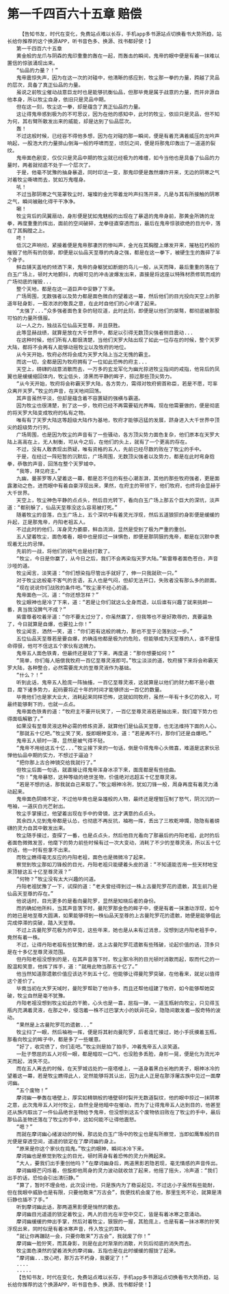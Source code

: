 # 第一千四百六十五章 赔偿
        【告知书友，时代在变化，免费站点难以长存，手机app多书源站点切换看书大势所趋，站长给你推荐的这个换源APP，听书音色多、换源、找书都好使！】
       第一千四百六十五章
       黄金般的龙爪与阴森的鬼印重重的轰在一起，而轰击的瞬间，鬼帝的眼中便是有着一抹难以置信的惊骇涌现出来。
       “仙品的力量？！”
       鬼帝震惊失声，因为在这一次的对碰中，他清晰的感应到，牧尘那一拳的力量，跨越了灵品的层次，具备了真正仙品的力量。
       虽说之前牧尘催动战意巨龙时也是能够抗衡仙品，但那毕竟是属于战意的力量，而并非源自他本身，所以牧尘自身，依旧只是灵品中期。
       但在这一刻，牧尘这一拳，却是蕴含了真正仙品的力量。
       这让得鬼帝感到极为的不可思议，因为在他的感知中，此时的牧尘，依旧只是灵品，但不知为何，其右臂所散发出来的威能，却是达到了仙品层次。
       轰！
       不过这般时候，已经容不得他多想，因为在对碰的那一瞬间，便是有着充满着威压的龙吟声响起，一股浩大的力量排山倒海一般的呼啸而至，顷刻之间，便是将那鬼印轰出了一道道的裂纹。
       鬼帝面色剧变，仅仅只是灵品中期的牧尘就已经极为的难缠，如今当他也是具备了仙品的力量时，两者就彻底不处于一个层次了。
       于是，他毫不犹豫的抽身暴退，同时印法一变，那鬼印便是轰然爆炸开来，无边的阴寒之气对着牧尘嘶啸而去，犹如万鬼噬身。
       吼！
       不过当那阴寒之气笼罩牧尘时，璀璨的金光带着龙吟声扫荡开来，凡是与其有所接触的阴寒之气，瞬间被融化得干干净净。
       唰！
       牧尘背后的凤翼扇动，身形便是犹如鬼魅般的出现在了暴退的鬼帝身前，那黄金所铸的龙拳，再度重重的挥出，面前的空间破碎，龙拳径直穿透而出，最后在鬼帝惊骇欲绝的目光中，落在了其胸膛之上。
       咚！
       低沉之声响彻，紧接着便是鬼帝那凄厉的惨叫声，金光在其胸膛上爆发开来，摧枯拉朽般的摧毁了他所有的防御，即便是以仙品天至尊的肉身之强，都是在这一拳下，被硬生生的轰碎了半个身子。
       鲜血铺天盖地的倾洒下来，鬼帝的身躯犹如断翅的鸟儿一般，从天而降，最后重重的落在了白玉广场上，顿时大地颤抖，肉眼可见的冲击波爆发出来，直接是将这座以特殊材质修筑而成的广场彻底的摧毁...
       整个天地，都是在这一道巨声中安静了下来。
       广场周围，无数强者以及势力都是面色微白的望着这一幕，然后他们的目光投向天空上的那道年轻身影，一股浓浓的敬畏之意，在此时自他们的心中涌了起来。
       “太强了...”众多强者面色复杂的轻叹道，此时此刻，即便是以他们的桀骜，都彻底被那股可怕的力量所慑服。
       以一人之力，独战五位仙品天至尊，并且获胜。
       此等显赫战绩，就算是放在大千世界中，都足以引得无数顶尖强者侧目震动...
       在这种时候，他们所有人都很清楚，当他们天罗大陆出现了如此一位存在的时候，整个天罗大陆，都将不会再有人能够动摇牧尘以及牧府的地位。
       从今天开始，牧府必然将会成为天罗大陆上当之无愧的霸主。
       而这一切，全都是因为牧府拥有了一位如此恐怖的府主...
       天空上，磅礴的战意消散而去，一万多的玄龙军化为幽光掠进牧尘指间的戒指，他背后的凤翼也是缓缓缩回体内，牧尘低头，漆黑而平静的眸子，掠过那些顶尖势力。
       “从今天开始，牧府将会称霸天罗大陆，各方势力，需得对牧府俯首称臣，若是不愿，可率众离开天罗。”牧尘的声音，在天地间回荡。
       其声音虽然平淡，但却是蕴含着不容置疑的强横与霸道。
       因为牧尘也很清楚，到了这一步，牧府已经不再需要韬光养晦，现在他需要做的，便是彻底的将天罗大陆变成牧府的私有之物。
       唯有有了天罗大陆这等超级大陆作为基地，牧府才能够迅猛的发展，跻身进入大千世界中顶尖的超级势力行列。
       广场周围，也是因为牧尘的声音有了一些骚动，各方顶尖势力面色复杂，他们原本在天罗大陆上高高在上，无人制衡，可从今之后，在他们的头上，就有了一个更高的存在。
       不过，没有人敢表现出质疑，唯有资格的五人，先前已经尽数的败在了牧尘的手中。
       于是，在经过一阵短暂的沉默后，广场周围，无数顶尖强者以及势力，都是在此时弯身抱拳，恭敬的声音，回荡在整个天罗城中。
       “我等，拜见府主。”
       九幽，曼荼罗等人望着这一幕，都是忍不住的有些心潮澎湃，其他的那些牧府强者，更是面露激动之色，进而眼中有着自豪浮现出来，果然，在府主的带领下，他们牧府，也终将会显赫于大千世界。
       天空上，牧尘神色平静的点点头，然后目光转下，看向白玉广场上那五个巨大的深坑，淡声道：“都别躲了，仙品天至尊没这么容易被打死。”
       随着牧尘的音落，白玉广场上，五个深坑中有着灵光浮现，然后五道狼狈的身影便是缓缓的升起，正是那鬼帝，丹阳老祖五人。
       不过此时的他们，浑身灵力萎靡，鲜血流淌，显然是受到了极为严重的重创。
       五人望着牧尘，面色难看，眼中也是掠过一抹惧色，即便是那阴狠的鬼帝，都是在沉默中表现着无比的忌惮。
       先前的一战，将他们的锐气也是给打散了。
       “牧尘，今日是你赢了，从今日之后，我们不会再染指天罗大陆。”紫雷尊者面色苍白，声音沙哑的道。
       牧尘闻言，淡笑道：“你们想染指尽管出手就好了，伸一只我就砍一只。”
       对于牧尘这般毫不客气的言语，五人也是气闷，但却无法开口，失败者没有那么多的颜面。
       “现在说说你们战败的条件吧。”牧尘漫不经心的道。
       鬼帝面色一沉，道：“你还想怎样？”
       牧尘眼神也是冷了下来，道：“若是让你们就这么全身而退，以后谁有兴趣了就来挑衅一番，真当我没脾气不成？”
       紫雷尊者咬着牙道：“你不要太过分了，你虽然赢了，但我等也不是好欺辱的，真要逼急了，今日就算是自爆，也要拉上你！”
       牧尘闻言，洒然一笑，道：“你们若有这般的魄力，那也不至于沦落到这一步。”
       五位仙品天至尊若是要自爆，的确连他都是极为的危险，但能够成为天至尊的人，谁不是惜命得很，他可不信这五个家伙有这魄力。
       鬼帝五人面色铁青，但最终还是软了下来，再度道：“那你想要如何？”
       “简单，你们每人赔偿我牧府一百亿至尊灵液即可。”牧尘淡淡的道，牧府接下来将会称霸天罗大陆，各种整合，必然需要庞大的至尊灵液作为基础。
       “什么？！”
       听到此话，鬼帝五人脸庞一阵抽搐，一百亿至尊灵液，这就算是以他们的财力都不是小数目，麾下诸多势力，起码要将近十年的时间才能够挤出一百亿的数量。
       毕竟他们也是家大业大，消耗起来同样恐怖，这就如同牧府，虽然一年有十多亿的收入，可最终能够剩下的，也就一点点。
       鬼帝面色铁青的道：“牧府主不要开玩笑了，一百亿至尊灵液若是抽出来，我们麾下势力也得面临解散了。”
       如果没有至尊灵液这种必需的修炼资源，就算他们是仙品天至尊，也无法维持下面的人心。
       “那就五十亿吧。”牧尘笑了笑，旋即眼神变冷，道：“若是再不行，那你们还是自爆吧。”
       鬼帝五人顿时一滞，显然是被气得不轻。
       “鬼帝不用给这五十亿...”牧尘接下来的一句话，倒是令得鬼帝心头微喜，难道是这家伙忌惮他仙品中期的实力，不想过于逼迫？
       “把你那上古合神镜交给我就行了。”
       但牧尘后面一句话，就直接让得鬼帝浑身冰凉下来，面庞都是有些扭曲。
       “你！”鬼帝暴怒，这种等级的绝世圣物，价值绝对远超五十亿至尊灵液。
       “若是不想的话，那我就自己来取了。”牧尘眼神冷冽，犹如刀锋一般，周身再度有着灵力涌动起来。
       鬼帝面色阴晴不定，不过他毕竟也是枭雄般的人物，最终还是理智压制了怒气，阴沉沉的一甩袖，一道灰白光芒射出。
       牧尘手掌接过，他望着出现在手中的骨镜，这才满意的点点头。
       其余四人见到鬼帝都是认怂，也彻底不再反抗，袖袍一挥，丢出了三枚乾坤镯，隐隐有着磅礴的灵力自其中散发出来。
       牧尘随手接过，查探了一番，也是点点头，然后他目光看向了那最后的丹阳老祖，此时的后者面色微微发苦，他麾下的势力前些时候有过一次大变动，消耗了不少的至尊灵液，所以五十亿的话，他一时有些拿不出来。
       而牧尘瞧得毫无反应的丹阳老祖，面色也是微微冷了起来。
       察觉到牧尘那如刀锋般的目光，丹阳老祖只能硬着头皮的道：“不知道能否用一些天材地宝来顶替这五十亿至尊灵液？”
       “何物？”牧尘没有太大兴趣的问道。
       丹阳老祖犹豫了一下，试探的道：“老夫曾经得到过一株上古曼陀罗花的遗骸，其生前乃是仙品天至尊的存在。”
       他说话时，目光更多的是看向曼陀罗，显然是知晓后者的身份。
       而的确如他所料，当其声音落下时，曼陀罗那金色的眸子中，便是有着一抹激动浮现，如今的她已是地至尊大圆满，如果能够得到一株仙品天至尊的上古曼陀罗花的遗骸，她便是能够借此完成停滞的突破，踏入天至尊。
       不过上古曼陀罗花极为的罕见，这些年来，她也是从未有过消息，没想到这丹阳老祖手中，竟然有着一株。
       不过，让得丹阳老祖有些犹豫的是，这上古曼陀罗花遗骸有些残破，论起价值的话，顶多只是在十多亿至尊灵液范围。
       但丹阳老祖没想到的是，在其声音落下时，牧尘那冷冽的目光顿时消散而起，取而代之的一股温和笑意，他挥了挥手，道：“就用此物当那五十亿了。”
       他当然知道那遗骸价值应该达不到五十亿，但能够让得曼陀罗突破，在他看来，就足以值得这个差价了。
       毕竟当初在大罗天域时，曼陀罗帮助了他许多，而且还帮他组建了牧府，如今能够帮她突破，牧尘自然是毫不犹豫。
       丹阳老祖没想到牧尘如此的干脆，心头也是一喜，屈指一弹，一道玉瓶射向牧尘，只见得玉瓶内充满着灵液，在那之中，侵泡着一株不过巴掌大小的妖异花朵，隐隐间散发着一股奇特的波动。
       “果然是上古曼陀罗花的遗骸...”
       牧尘扫了一眼，然后袖袍一挥，便是将其射向曼陀罗，后者连忙接过，她小手抚摸着玉瓶，那看向牧尘的眸子中，都是多了一些暖意。
       “好了，收完债了，你们走吧。”牧尘则是拍了拍手，冲着鬼帝五人淡笑道。
       一肚子憋屈的五人对视一眼，都是暗叹一口气，也没脸多丢脸，身形一晃，便是化为流光冲天而起，消失不见。
       而在五人离去的时候，在天罗城远处的一座塔楼上，一道身着黑白长袍的男子，眼神冰冷的望着这一幕，若是牧尘瞧得此人，定然能够将其认出，因为此人正是在那浮屠古族中见过一面摩诃幽。
       “五个废物！”
       摩诃幽一拳轰在墙壁上，厚实如精钢般的墙壁顿时裂开无数道裂纹，他的眼中掠过一抹阴寒之意，此次鬼帝五人对付牧尘，自然全是他暗中在催动，而为了让得鬼帝五人达到目的，他甚至还从族内取出了一件仙品绝世圣物给予鬼帝，但没想到这五个废物依旧败在了牧尘的手中，最后那仙品圣物还落在了牧尘的手中，这如何能不让得他震怒。
       “嗯？”
       而就在摩诃幽心绪波动的时候，那远处白玉广场中的牧尘也是有所察觉，当即如鹰隼般的目光便是穿透空间，遥遥的锁定在了摩诃幽的身上。
       “原来是你这个家伙在捣鬼。”牧尘的眼神，瞬间冰冷下来。
       摩诃幽也是察觉到牧尘的目光，顿时周身有着恐怖的灵力升腾起来。
       “大人，要我们出手重创他吗？”在摩诃幽身后，两道黑影若隐若现，毫无情感的声音传出。
       摩诃幽眼芒闪烁着，但旋即他周身的灵力波动就收敛了起来，他摇了摇头，冷声道：“我们出手的话，恐怕会引出清衍静。”
       “算了，暂时不理会他，此次设计他，只是族内为了稳妥起见，不过这小子虽然有些能耐，但在我眼中威胁也是有限，只要他敢来“万古会”，我便找机会废了他，那里生死不论，就算是清衍静也插不了手。”
       听到摩诃幽此话，那两道黑影便是悄然的散去。
       摩诃幽目光遥遥的锁定着牧尘，两人的目光在半空中交汇，皆是有着冰寒之意涌动。
       摩诃幽缓缓的伸出手掌，然后对着牧尘，狠狠的一握，其脸庞上，也是有着一抹冰寒的狞笑浮现出来，同时似是有着冰寒声音，传入牧尘的耳中。
       “就让你再蹦跶一会，只要你敢来“万古会”，我就废了你！”
       摩诃幽一脸狞笑，而其身影，则是在此时渐渐的消散，片刻后彻底的消失而去。
       牧尘面色漠然的望着消失的摩诃幽，五指也是在此时缓缓的握拢了起来。
       “摩诃幽...放心吧，那万古不朽身，我要定了！”
       ....
       .....
       【告知书友，时代在变化，免费站点难以长存，手机app多书源站点切换看书大势所趋，站长给你推荐的这个换源APP，听书音色多、换源、找书都好使！】